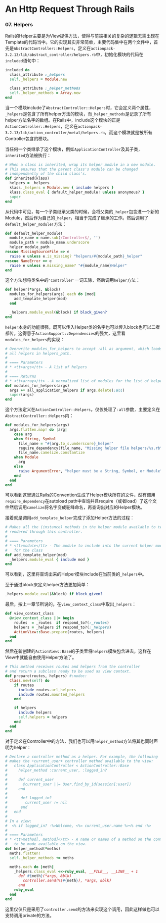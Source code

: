 # An Http Request Through Rails

### 07. Helpers

Rails的Helper主要是为View提供方法，使得与前端相关的复杂的逻辑无需出现在Template的代码当中。它的实现其实非常简单，主要代码集中在两个文件中，首先是`AbstractController::Helpers`，定义在`actionpack-3.2.13/lib/abstract_controller/helpers.rb`中，初始化模块的代码在`included`语句中：

```ruby
included do
  class_attribute :_helpers
  self._helpers = Module.new

  class_attribute :_helper_methods
  self._helper_methods = Array.new
end
```
当一个模块include了`AbstractController::Helpers`时，它会定义两个属性，`_helpers`是包含了所有helper方法的模块，而`_helper_methods`是记录了所有helper方法名字的数组。在Rails中，include这个模块的正是`ActionController::Helpers`，定义在`actionpack-3.2.13/lib/action_controller/metal/helpers.rb`，而这个模块就是被所有Controller包含的模块。

当任何一个类继承了这个模块，例如`ApplicationController`及其子类，`inherited`方法被执行：

```ruby
# When a class is inherited, wrap its helper module in a new module.
# This ensures that the parent class's module can be changed
# independently of the child class's.
def inherited(klass)
  helpers = _helpers
  klass._helpers = Module.new { include helpers }
  klass.class_eval { default_helper_module! unless anonymous? }
  super
end
```
从代码中可见，每一个子类继承父类的时候，会将父类的`_helper`包含进一个新的Module，然后作为自己的`_helper`，相当于完成了继承的工作。然后调用了`default_helper_module!`方法：

```ruby
def default_helper_module!
  module_name = name.sub(/Controller$/, '')
  module_path = module_name.underscore
  helper module_path
rescue MissingSourceFile => e
  raise e unless e.is_missing? "helpers/#{module_path}_helper"
rescue NameError => e
  raise e unless e.missing_name? "#{module_name}Helper"
end
```
这个方法想将类名中的`'Controller'`一词去除，然后调用`helper`方法：

```ruby
def helper(*args, &block)
  modules_for_helpers(args).each do |mod|
    add_template_helper(mod)
  end

  _helpers.module_eval(&block) if block_given?
end
```
`helper`本身的功能很强，既可以传入Helper类的名字也可以传入block也可以二者都传，这得意于`ActionSupport::Dependencies`的强大，这里看`modules_for_helpers`的实现：

```ruby
# Overwrite modules_for_helpers to accept :all as argument, which loads
# all helpers in helpers_path.
#
# ==== Parameters
# * <tt>args</tt> - A list of helpers
#
# ==== Returns
# * <tt>array</tt> - A normalized list of modules for the list of helpers provided.
def modules_for_helpers(args)
  args += all_application_helpers if args.delete(:all)
  super(args)
end
```
这个方法定义在`ActionController::Helpers`，仅仅处理了`:all`参数，主要定义在`AbstractController::Helpers`内：

```ruby
def modules_for_helpers(args)
  args.flatten.map! do |arg|
    case arg
    when String, Symbol
      file_name = "#{arg.to_s.underscore}_helper"
      require_dependency(file_name, "Missing helper file helpers/%s.rb")
      file_name.camelize.constantize
    when Module
      arg
    else
      raise ArgumentError, "helper must be a String, Symbol, or Module"
    end
  end
end
```
可以看到这里通过Rails的Convention生成了Helper模块所在的文件，然有调用`require_dependency`在autoload path中查询并且require（或者load）了这个文件然后调用`camelize`将名字变成驼峰命名，再查询出对应的Helper模块。

接着就是调用`add_template_helper`完成了添加Helper方法的过程：

```ruby
# Makes all the (instance) methods in the helper module available to templates
# rendered through this controller.
#
# ==== Parameters
# * <tt>module</tt> - The module to include into the current helper module
#   for the class
def add_template_helper(mod)
  _helpers.module_eval { include mod }
end
```
可以看到，这里将查询出来的Helper模块include在当前类的`_helpers`中。

至于通过block来定义helper方法更加简单：

```ruby
_helpers.module_eval(&block) if block_given?
```

最后，按上一章节所说的，在`view_context_class`中取出`_helpers`：

```ruby
def view_context_class
  @view_context_class ||= begin
    routes  = _routes  if respond_to?(:_routes)
    helpers = _helpers if respond_to?(:_helpers)
    ActionView::Base.prepare(routes, helpers)
  end
end
```

然后在新创建的`ActionView::Base`的子类里将`helpers`模块包含进去，这样在View中就能自由使用Helper方法了。
```ruby
# This method receives routes and helpers from the controller
# and return a subclass ready to be used as view context.
def prepare(routes, helpers) #:nodoc:
  Class.new(self) do
    if routes
      include routes.url_helpers
      include routes.mounted_helpers
    end

    if helpers
      include helpers
      self.helpers = helpers
    end
  end
end
```
对于定义在Controller中的方法，我们也可以用`helper_method`方法将其也同时声明为helper：

```ruby
# Declare a controller method as a helper. For example, the following
# makes the +current_user+ controller method available to the view:
#   class ApplicationController < ActionController::Base
#     helper_method :current_user, :logged_in?
#
#     def current_user
#       @current_user ||= User.find_by_id(session[:user])
#     end
#
#      def logged_in?
#        current_user != nil
#      end
#   end
#
# In a view:
#  <% if logged_in? -%>Welcome, <%= current_user.name %><% end -%>
#
# ==== Parameters
# * <tt>method[, method]</tt> - A name or names of a method on the controller
#   to be made available on the view.
def helper_method(*meths)
  meths.flatten!
  self._helper_methods += meths

  meths.each do |meth|
    _helpers.class_eval <<-ruby_eval, __FILE__, __LINE__ + 1
      def #{meth}(*args, &blk)
        controller.send(%(#{meth}), *args, &blk)
      end
    ruby_eval
  end
end
```
这里仅仅只是采用了`controller.send`的方法来实现这个调用，因此这样做也可以支持调用private的方法。